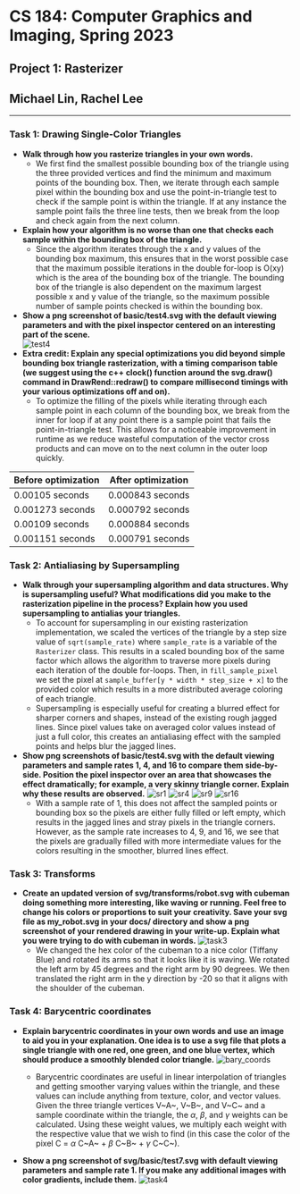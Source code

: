 # CS 184: Computer Graphics and Imaging, Spring 2023

## Project 1: Rasterizer
## Michael Lin, Rachel Lee
 *** 
### Task 1: Drawing Single-Color Triangles
- **Walk through how you rasterize triangles in your own words.**
    - We first find the smallest possible bounding box of the triangle using the three provided vertices and find the minimum and maximum points of the bounding box. Then, we iterate through each sample pixel within the bounding box and use the point-in-triangle test to check if the sample point is within the triangle. If at any instance the sample point fails the three line tests, then we break from the loop and check again from the next column.
- **Explain how your algorithm is no worse than one that checks each sample within the bounding box of the triangle.**
    - Since the algorithm iterates through the x and y values of the bounding box maximum, this ensures that in the worst possible case that the maximum possible iterations in the double for-loop is O(xy) which is the area of the bounding box of the triangle. The bounding box of the triangle is also dependent on the maximum largest possible x and y value of the triangle, so the maximum possible number of sample points checked is within the bounding box.
- **Show a png screenshot of basic/test4.svg with the default viewing parameters and with the pixel inspector centered on an interesting part of the scene.**\
![test4](./images/img1.png)
- **Extra credit: Explain any special optimizations you did beyond simple bounding box triangle rasterization, with a timing comparison table (we suggest using the c++ clock() function around the svg.draw() command in DrawRend::redraw() to compare millisecond timings with your various optimizations off and on).**
    - To optimize the filling of the pixels while iterating through each sample point in each column of the bounding box, we break from the inner for loop if at any point there is a sample point that fails the point-in-triangle test. This allows for a noticeable improvement in runtime as we reduce wasteful computation of the vector cross products and can move on to the next column in the outer loop quickly.


| Before optimization | After optimization |
| ----------- | ----------- |
| 0.00105 seconds | 0.000843 seconds |
| 0.001273 seconds | 0.000792 seconds |
| 0.00109 seconds | 0.000884 seconds |
| 0.001151 seconds | 0.000791 seconds |

### Task 2: Antialiasing by Supersampling

- **Walk through your supersampling algorithm and data structures. Why is supersampling useful? What modifications did you make to the rasterization pipeline in the process? Explain how you used supersampling to antialias your triangles.**
    - To account for supersampling in our existing rasterization implementation, we scaled the vertices of the triangle by a step size value of ``` sqrt(sample_rate) ``` where ```sample_rate``` is a variable of the ```Rasterizer``` class. This results in a scaled bounding box of the same factor which allows the algorithm to traverse more pixels during each iteration of the double for-loops. Then, in ```fill_sample_pixel``` we set the pixel at ```sample_buffer[y * width * step_size + x]```  to the provided color which results in a more distributed average coloring of each triangle.
    - Supersampling is especially useful for creating a blurred effect for sharper corners and shapes, instead of the existing rough jagged lines. Since pixel values take on averaged color values instead of just a full color, this creates an antialiasing effect with the sampled points and helps blur the jagged lines.
- **Show png screenshots of basic/test4.svg with the default viewing parameters and sample rates 1, 4, and 16 to compare them side-by-side. Position the pixel inspector over an area that showcases the effect dramatically; for example, a very skinny triangle corner. Explain why these results are observed.**
    ![sr1](./images/sample_rate1.png)
    ![sr4](./images/sample_rate4.png)
    ![sr9](./images/sample_rate9.png)
    ![sr16](./images/sample_rate16.png)
    - With a sample rate of 1, this does not affect the sampled points or bounding box so the pixels are either fully filled or left empty, which results in the jagged lines and stray pixels in the triangle corners. However, as the sample rate increases to 4, 9, and 16, we see that the pixels are gradually filled with more intermediate values for the colors resulting in the smoother, blurred lines effect. 

### Task 3: Transforms
- **Create an updated version of svg/transforms/robot.svg with cubeman doing something more interesting, like waving or running. Feel free to change his colors or proportions to suit your creativity. Save your svg file as my_robot.svg in your docs/ directory and show a png screenshot of your rendered drawing in your write-up. Explain what you were trying to do with cubeman in words.**
![task3](./images/task3.png)
    - We changed the hex color of the cubeman to a nice color (Tiffany Blue) and rotated its arms so that it looks like it is waving. We rotated the left arm by 45 degrees and the right arm by 90 degrees. We then translated the right arm in the y direction by -20 so that it aligns with the shoulder of the cubeman.

### Task 4: Barycentric coordinates
- **Explain barycentric coordinates in your own words and use an image to aid you in your explanation. One idea is to use a svg file that plots a single triangle with one red, one green, and one blue vertex, which should produce a smoothly blended color triangle.** 
    ![bary_coords](./images/bary_coords.png)
    - Barycentric coordinates are useful in linear interpolation of triangles and getting smoother varying values within the triangle, and these values can include anything from texture, color, and vector values. Given the three triangle vertices V~A~, V~B~, and V~C~ and a sample coordinate within the triangle, the $\alpha$, $\beta$, and $\gamma$ weights can be calculated. Using these weight values, we multiply each weight with the respective value that we wish to find (in this case the color of the pixel C = $\alpha$ C~A~ + $\beta$ C~B~ + $\gamma$ C~C~).
    
- **Show a png screenshot of svg/basic/test7.svg with default viewing parameters and sample rate 1. If you make any additional images with color gradients, include them.** 
    ![task4](./images/task4.png)
